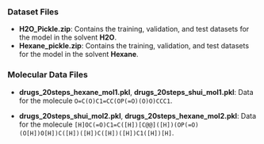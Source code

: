 ### Dataset Files

- **H2O_Pickle.zip**: Contains the training, validation, and test datasets for the model in the solvent **H2O**.
- **Hexane_pickle.zip**: Contains the training, validation, and test datasets for the model in the solvent **Hexane**.

### Molecular Data Files

- **drugs_20steps_hexane_mol1.pkl**, **drugs_20steps_shui_mol1.pkl**: Data for the molecule `O=C(O)C1=CC(OP(=O)(O)O)CCC1`.

- **drugs_20steps_shui_mol2.pkl**, **drugs_20steps_hexane_mol2.pkl**: Data for the molecule `[H]OC(=O)C1=C([H])[C@@]([H])(OP(=O)(O[H])O[H])C([H])([H])C([H])([H])C1([H])[H]`.
